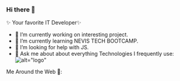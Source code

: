 ### Hi there 👋 
 ✨ Your favorite IT Developer✨ 

- 🔭 I’m currently working on interesting project.
- 🌱 I’m currently learning NEVIS TECH BOOTCAMP.
- 🤔 I’m looking for help with JS.
- 💬 Ask me about about everything
Technologies I frequently use:
![alt="logo"](/portfolio/3.png)
    

Me Around the Web 📱:


